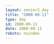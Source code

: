```yaml
---
layout: senior2_day
title: "2000-09-11"
type: day
id: 2000-09-11
date: 2000-09-11
robots: noindex
---
```


